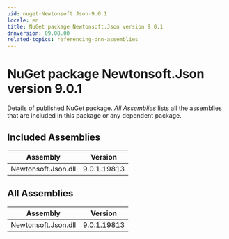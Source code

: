 ```yaml
---
uid: nuget-Newtonsoft.Json-9.0.1
locale: en
title: NuGet package Newtonsoft.Json version 9.0.1
dnnversion: 09.08.00
related-topics: referencing-dnn-assemblies
---
```


# NuGet package Newtonsoft.Json version 9.0.1
Details of published NuGet package.
*All Assemblies* lists all the assemblies that are included in this package or any dependent package.

## Included Assemblies

|Assembly|Version|
|---|---|
|Newtonsoft.Json.dll|9.0.1.19813|

## All Assemblies

|Assembly|Version|
|---|---|
|Newtonsoft.Json.dll|9.0.1.19813|

